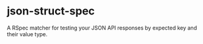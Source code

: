# json-struct-spec
A RSpec matcher for testing your JSON API responses by expected key and their value type. 
